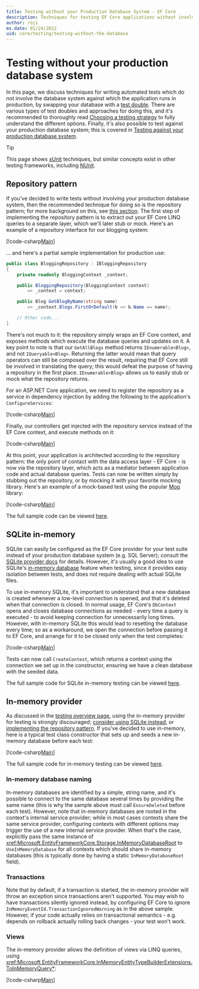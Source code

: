 ```yaml
---
title: Testing without your Production Database System - EF Core
description: Techniques for testing EF Core applications without involving  your production database system
author: roji
ms.date: 01/24/2022
uid: core/testing/testing-without-the-database
---
```

# Testing without your production database system

In this page, we discuss techniques for writing automated tests which do not involve the database system against which the application runs in production, by swapping your database with a [test double](https://en.wikipedia.org/wiki/Test_double). There are various types of test doubles and approaches for doing this, and it's recommended to thoroughly read [Choosing a testing strategy](xref:core/testing/choosing-a-testing-strategy) to fully understand the different options. Finally, it's also possible to test against your production database system; this is covered in [Testing against your production database system](xref:core/testing/testing-with-the-database).

> [!TIP]
> This page shows [xUnit](https://xunit.net/) techniques, but similar concepts exist in other testing frameworks, including [NUnit](https://nunit.org/).

## Repository pattern

If you've decided to write tests without involving your production database system, then the recommended technique for doing so is the repository pattern; for more background on this, see [this section](xref:core/testing/choosing-a-testing-strategy#repository-pattern). The first step of implementing the repository pattern is to extract out your EF Core LINQ queries to a separate layer, which we'll later stub or mock. Here's an example of a repository interface for our blogging system:

[!code-csharp[Main](../../../samples/core/Testing/BusinessLogic/IBloggingRepository.cs?name=IBloggingRepository)]

... and here's a partial sample implementation for production use:

```csharp
public class BloggingRepository : IBloggingRepository
{
    private readonly BloggingContext _context;

    public BloggingRepository(BloggingContext context)
        => _context = context;

    public Blog GetBlogByName(string name)
        => _context.Blogs.FirstOrDefault(b => b.Name == name);

    // Other code...
}
```

There's not much to it: the repository simply wraps an EF Core context, and exposes methods which execute the database queries and updates on it. A key point to note is that our `GetAllBlogs` method returns `IEnumerable<Blog>`, and not `IQueryable<Blog>`. Returning the latter would mean that query operators can still be composed over the result, requiring that EF Core still be involved in translating the query; this would defeat the purpose of having a repository in the first place. `IEnumerable<Blog>` allows us to easily stub or mock what the repository returns.

For an ASP.NET Core application, we need to register the repository as a service in dependency injection by adding the following to the application's `ConfigureServices`:

[!code-csharp[Main](../../../samples/core/Testing/BloggingWebApi/Startup.cs?name=RegisterRepositoryInDI)]

Finally, our controllers get injected with the repository service instead of the EF Core context, and execute methods on it:

[!code-csharp[Main](../../../samples/core/Testing/BloggingWebApi/Controllers/BloggingControllerWithRepository.cs?name=BloggingControllerWithRepository&highlight=8)]

At this point, your application is architected according to the repository pattern: the only point of contact with the data access layer - EF Core - is now via the repository layer, which acts as a mediator between application code and actual database queries. Tests can now be written simply by stubbing out the repository, or by mocking it with your favorite mocking library. Here's an example of a mock-based test using the popular [Moq](https://github.com/Moq/moq4) library:

[!code-csharp[Main](../../../samples/core/Testing/TestingWithoutTheDatabase/RepositoryBloggingControllerTest.cs?name=GetBlog)]

The full sample code can be viewed [here](https://github.com/dotnet/EntityFramework.Docs/blob/main/samples/core/Testing/TestingWithoutTheDatabase/RepositoryBloggingControllerTest.cs).

## SQLite in-memory

SQLite can easily be configured as the EF Core provider for your test suite instead of your production database system (e.g. SQL Server); consult the [SQLite provider docs](xref:core/providers/sqlite/index) for details. However, it's usually a good idea to use SQLite's [in-memory database](https://sqlite.org/inmemorydb.html) feature when testing, since it provides easy isolation between tests, and does not require dealing with actual SQLite files.

To use in-memory SQLite, it's important to understand that a new database is created whenever a low-level connection is opened, and that it's deleted when that connection is closed. In normal usage, EF Core's `DbContext` opens and closes database connections as needed - every time a query is executed - to avoid keeping connection for unnecessarily long times. However, with in-memory SQLite this would lead to resetting the database every time; so as a workaround, we open the connection before passing it to EF Core, and arrange for it to be closed only when the test completes:

[!code-csharp[Main](../../../samples/core/Testing/TestingWithoutTheDatabase/SqliteInMemoryBloggingControllerTest.cs?name=ConstructorAndDispose)]

Tests can now call `CreateContext`, which returns a context using the connection we set up in the constructor, ensuring we have a clean database with the seeded data.

The full sample code for SQLite in-memory testing can be viewed [here](https://github.com/dotnet/EntityFramework.Docs/blob/main/samples/core/Testing/TestingWithoutTheDatabase/SqliteInMemoryBloggingControllerTest.cs).

## In-memory provider

As discussed in the [testing overview page](xref:core/testing/choosing-a-testing-strategy#inmemory-as-a-database-fake), using the in-memory provider for testing is strongly discouraged; [consider using SQLite instead](#sqlite-in-memory), or [implementing the repository pattern](#repository-pattern). If you've decided to use in-memory, here is a typical test class constructor that sets up and seeds a new in-memory database before each test:

[!code-csharp[Main](../../../samples/core/Testing/TestingWithoutTheDatabase/InMemoryBloggingControllerTest.cs?name=Constructor)]

The full sample code for in-memory testing can be viewed [here](https://github.com/dotnet/EntityFramework.Docs/blob/main/samples/core/Testing/TestingWithoutTheDatabase/InMemoryBloggingControllerTest.cs).

### In-memory database naming

In-memory databases are identified by a simple, string name, and it's possible to connect to the same database several times by providing the same name (this is why the sample above must call `EnsureDeleted` before each test). However, note that in-memory databases are rooted in the context's internal service provider; while in most cases contexts share the same service provider, configuring contexts with different options may trigger the use of a new internal service provider. When that's the case, explicitly pass the same instance of <xref:Microsoft.EntityFrameworkCore.Storage.InMemoryDatabaseRoot> to `UseInMemoryDatabase` for all contexts which should share in-memory databases (this is typically done by having a static `InMemoryDatabaseRoot` field).

### Transactions

Note that by default, if a transaction is started, the in-memory provider will throw an exception since transactions aren't supported. You may wish to have transactions silently ignored instead, by configuring EF Core to ignore `InMemoryEventId.TransactionIgnoredWarning` as in the above sample. However, if your code actually relies on transactional semantics - e.g. depends on rollback actually rolling back changes - your test won't work.

### Views

The in-memory provider allows the definition of views via LINQ queries, using <xref:Microsoft.EntityFrameworkCore.InMemoryEntityTypeBuilderExtensions.ToInMemoryQuery*>:

[!code-csharp[Main](../../../samples/core/Testing/TestingWithoutTheDatabase/InMemoryBloggingControllerTest.cs?name=ToInMemoryQuery)]
